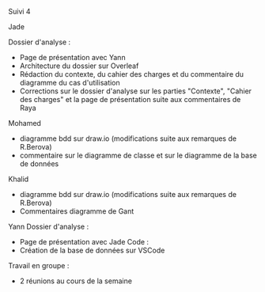 Suivi 4

Jade

Dossier d'analyse : 
- Page de présentation avec Yann
- Architecture du dossier sur Overleaf
- Rédaction du contexte, du cahier des charges et du commentaire du diagramme du cas d'utilisation
- Corrections sur le dossier d'analyse sur les parties "Contexte", "Cahier des charges" et la page de présentation suite aux commentaires de Raya

Mohamed
- diagramme bdd sur draw.io (modifications suite aux remarques de R.Berova)
- commentaire sur le diagramme de classe et sur le diagramme de la base de données
  
Khalid
- diagramme bdd sur draw.io (modifications suite aux remarques de R.Berova)
- Commentaires diagramme de Gant

Yann
Dossier d'analyse : 
- Page de présentation avec Jade
Code :
- Création de la base de données sur VSCode

Travail en groupe : 
- 2 réunions au cours de la semaine
